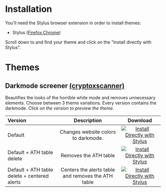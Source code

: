 # Installation

You'll need the Stylus browser extension in order to install themes:
* Stylus ([Firefox](https://addons.mozilla.org/en-US/firefox/addon/styl-us/?utm_source=addons.mozilla.org&utm_medium=referral&utm_content=search),[Chrome](https://chrome.google.com/webstore/detail/stylus/clngdbkpkpeebahjckkjfobafhncgmne))

Scroll down to and find your theme and click on the "Install directly with Stylus".


# Themes

## Darkmode screener [(cryptoxscanner)](https://new.cryptoxscanner.com/binance/monitor)
Beautifies the looks of the horrible white mode and removes unnecessary elements. Choose between 3 theme variations. Every version contains the darkmode.
_Click on the version to preview the theme._

Version | Description | Download
| :--- | :---: | :---:
Default  | Changes website colors to darkmode. | [![Install Directly with Stylus](https://img.shields.io/badge/Install%20directly%20with-Stylus-238b8b.svg)](https://raw.githubusercontent.com/MDBossss/css-themes/main/dark-screener/dark-screener.user.css)
Default + ATH table delete  | Removes the ATH table | [![Install Directly with Stylus](https://img.shields.io/badge/Install%20directly%20with-Stylus-238b8b.svg)](https://raw.githubusercontent.com/MDBossss/css-themes/main/dark-screener/dark-screener.user.css)
Default + ATH table delete + centered alerts  | Centers the alerts table and removes the ATH table | [![Install Directly with Stylus](https://img.shields.io/badge/Install%20directly%20with-Stylus-238b8b.svg)](https://raw.githubusercontent.com/MDBossss/css-themes/main/dark-screener/dark-screener-noath-centered.user.css)
